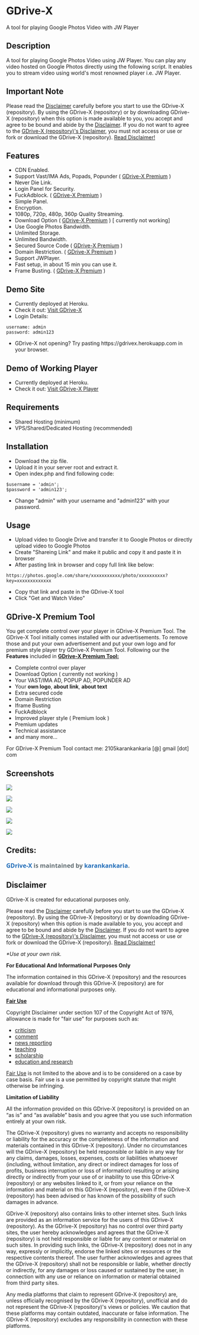 # GDrive-X
A tool for playing Google Photos Video with JW Player

## Description

A tool for playing Google Photos Video using JW Player. You can play any video hosted on Google Photos directly using the following script. It enables you to stream video using world's most renowned player i.e. JW Player.

## Important Note

Please read the <a href='https://github.com/karankankaria/GDrive-X/blob/master/DISCLAIMER.md'>Disclaimer</a> carefully before you start to use the GDrive-X (repository). By using the GDrive-X (repository) or by downloading GDrive-X (repository) when this option is made available to you, you accept and agree to be bound and abide by the <a href='https://github.com/karankankaria/GDrive-X/blob/master/DISCLAIMER.md'>Disclaimer</a>. If you do not want to agree to the <a href='https://github.com/karankankaria/GDrive-X/blob/master/DISCLAIMER.md'>GDrive-X (repository)'s Disclaimer</a>, you must not access or use or fork or download the GDrive-X (repository). <a href='https://github.com/karankankaria/GDrive-X/blob/master/DISCLAIMER.md'>Read Disclaimer!</a>

## Features

<ul>
   <li>CDN Enabled.</li>
   <li>Support Vast/IMA Ads, Popads, Popunder ( <a href='#gdrive-x-premium-tool'>GDrive-X Premium</a> )</li>
   <li>Never Die Link.</li>
   <li>Login Panel for Security.</li>
   <li>FuckAdblock. ( <a href='#gdrive-x-premium-tool'>GDrive-X Premium</a> )</li>
   <li>Simple Panel.</li>
   <li>Encryption.</li>
   <li>1080p, 720p, 480p, 360p Quality Streaming.</li>
   <li>Download Option ( <a href='#gdrive-x-premium-tool'>GDrive-X Premium</a> ) [ currently not working]</li>
   <li>Use Google Photos Bandwidth.</li>
   <li>Unlimited Storage.</li>
   <li>Unlimited Bandwidth.</li>
   <li>Secured Source Code ( <a href='#gdrive-x-premium-tool'>GDrive-X Premium</a> )</li>
   <li>Domain Restriction. ( <a href='#gdrive-x-premium-tool'>GDrive-X Premium</a> )</li>
   <li>Support JWPlayer.</li>
   <li>Fast setup, in about 15 min you can use it.</li>
   <li>Frame Busting. ( <a href='#gdrive-x-premium-tool'>GDrive-X Premium</a> )</li>
</ul>

## Demo Site

<ul>
   <li>Currently deployed at Heroku.</li>
   <li>Check it out: <a href="https://gdrivex.herokuapp.com" target="_blank">Visit GDrive-X</a></li>
   <li>Login Details:</li>
</ul>

   ```
   username: admin
   password: admin123
   ```
<ul>
   <li>GDrive-X not opening? Try pasting https://gdrivex.herokuapp.com in your browser.</li>
</ul>

## Demo of Working Player

<ul>
   <li>Currently deployed at Heroku.</li>
   <li>Check it out: <a href="https://gdrivex.herokuapp.com/embed.php?url=VnBkYnFkQXNvbmRrL0c1aVRkV1BHUXJYSHhqTmxiSkJVeHZBRGU2enhNcVFFOEtwQWZlNkRWVUdPLzlJWXpFZGs2MHpaV3NhcWxKQmRDMVk5OXJVb0pKWUp4ZDdlbzBKMkZZNTBteWdEQ1JFWHFqSEQ0SFBUWGJpMUduaEpZZkxnQkx3YmU2WEIvc0ZzaW4xSVFkUTV2ZDlDK2JqOGZMN2RyVVhZdUFxdFY1eUpIcWZkNXVuN1RwaGdkc2hqYWthZTlXMlNnN2tlNHhvYjBjY0p0Vy9zQUszbXdKMCt3MkVpWi9wWXl4MjdTTnU1cFNFaFNDcUxxajl5eU9QbW9FY3VmMzEwZWJGZ2dTNHpDcjdac09pWVE9PQ==&sub=https://sub.vanlong.stream/subdata/The.Boss.Baby.Back.in.Business.S01E07.WEB.srt&poster=https://image.tmdb.org/t/p/w533_and_h300_bestv2/dGCKSwhsSF3nAmDjm4uSKslRYpF.jpg" target="_blank">Visit GDrive-X Player</a></li>
</ul>

## Requirements

<ul>
   <li>Shared Hosting (minimum)</li>
   <li>VPS/Shared/Dedicated Hosting (recommended)</li>
</ul>

## Installation

<ul>
   <li>Download the zip file.</li>
   <li>Upload it in your server root and extract it.</li>
   <li>Open index.php and find following code:</li>
</ul>

   ```
   $username = 'admin';
   $password = 'admin123';
   ```
   
<ul>
   <li>Change "admin" with your username and "admin123" with your password.</li>
</ul>

## Usage

<ul>
   <li>Upload video to Google Drive and transfer it to Google Photos or directly upload video to Google Photos</li>
   <li>Create "Shareing Link" and make it public and copy it and paste it in browser</li>
   <li>After pasting link in browser and copy full link like below:</li>
</ul>
   
   ```
   https://photos.google.com/share/xxxxxxxxxxx/photo/xxxxxxxxxx?key=xxxxxxxxxxxxx
   ```
   
<ul>
   <li>Copy that link and paste in the GDrive-X tool</li>
   <li>Click "Get and Watch Video"</li>
</ul>


## GDrive-X Premium Tool

You get complete control over your player in GDrive-X Premium Tool. The GDrive-X Tool initially comes installed with our advertisements. To remove those and put your own advertisement and put your own logo and for premium style player try GDrive-X Premium Tool. Following our the <b>Features</b> included in <b><u>GDrive-X Premium Tool:</u></b>

<ul>
   <li>Complete control over player</li>
   <li>Download Option ( currently not working )</li>
   <li>Your VAST/IMA AD, POPUP AD, POPUNDER AD</li>
   <li>Your <b>own logo</b>, <b>about link</b>, <b>about text</b></li>
   <li>Extra secured code</li>
   <li>Domain Restriction</li>
   <li>Iframe Busting</li>
   <li>FuckAdblock</li>
   <li>Improved player style ( Premium look )</li>
   <li>Premium updates</li>
   <li>Technical assistance</li>
   <li>and many more...</li>
</ul>

For GDrive-X Premium Tool contact me: 2105karankankaria [@] gmail [dot] com

## Screenshots

![](https://raw.githubusercontent.com/karankankaria/JWPlayer/master/assets/Screenshot%20(177).png)


![](https://raw.githubusercontent.com/karankankaria/JWPlayer/master/assets/Screenshot%20(199).jpg)


![](https://raw.githubusercontent.com/karankankaria/JWPlayer/master/assets/screencapturegooglephoto.jpg)


![](https://raw.githubusercontent.com/karankankaria/JWPlayer/master/assets/Screenshot%20(180).png)


![](https://raw.githubusercontent.com/karankankaria/JWPlayer/master/assets/Screenshot%20(181).png)


## Credits:

<p><a href="https://github.com/karankankaria/GDrive-X" style="box-sizing: border-box; color: #1e6bb8; font-family: &quot;Open Sans&quot;, &quot;Helvetica Neue&quot;, Helvetica, Arial, sans-serif; font-size: 16px; font-weight: 700; margin-top: 0px; text-decoration-line: none;">GDrive-X</a><span style="color: #606c71; font-family: &quot;Open Sans&quot;, &quot;Helvetica Neue&quot;, Helvetica, Arial, sans-serif; font-size: 16px; font-weight: 700;">&nbsp;is maintained by&nbsp;</span><a href="https://github.com/karankankaria" style="box-sizing: border-box; color: #1e6bb8; font-family: &quot;Open Sans&quot;, &quot;Helvetica Neue&quot;, Helvetica, Arial, sans-serif; font-size: 16px; font-weight: 700; text-decoration-line: none;">karankankaria</a><span style="color: #606c71; font-family: &quot;Open Sans&quot;, &quot;Helvetica Neue&quot;, Helvetica, Arial, sans-serif; font-size: 16px; font-weight: 700;">.</span></p>

## Disclaimer

GDrive-X is created for educational purposes only.

<p>Please read the <a href='https://github.com/karankankaria/GDrive-X/blob/master/DISCLAIMER.md'>Disclaimer</a> carefully before you start to use the GDrive-X (repository). By using the GDrive-X (repository) or by downloading GDrive-X (repository) when this option is made available to you, you accept and agree to be bound and abide by the <a href='https://github.com/karankankaria/GDrive-X/blob/master/DISCLAIMER.md'>Disclaimer</a>. If you do not want to agree to the <a href='https://github.com/karankankaria/GDrive-X/blob/master/DISCLAIMER.md'>GDrive-X (repository)'s Disclaimer</a>, you must not access or use or fork or download the GDrive-X (repository). <a href='https://github.com/karankankaria/GDrive-X/blob/master/DISCLAIMER.md'>Read Disclaimer!</a></p>

<i>*Use at your own risk.</i>

<b>For Educational And Informational Purposes Only</b>
<p>The information contained in this GDrive-X (repository) and the resources available for download through this GDrive-X (repository) are for educational and informational purposes only.</p>

<b><a href='https://en.wikipedia.org/wiki/Fair_use'>Fair Use</a></b>

<p>Copyright Disclaimer under section 107 of the Copyright Act of 1976, allowance is made for "fair use" for purposes such as:</p>

<ul>
   <li><u>criticism</u></li>
   <li><u>comment</u></li>
   <li><u>news reporting</u></li>
   <li><u>teaching</u></li>
   <li><u>scholarship</u></li>
   <li><u>education and research</u></li>
</ul>

<p><a href='https://en.wikipedia.org/wiki/Fair_use'>Fair Use</a> is not limited to the above and is to be considered on a case by case basis. Fair use is a use permitted by copyright statute that might otherwise be infringing.</p>

<b>Limitation of Liability</b>

<p>All the information provided on this GDrive-X (repository) is provided on an “as is” and “as available” basis and you agree that you use such information entirely at your own risk.</p>
<p>The GDrive-X (repository) gives no warranty and accepts no responsibility or liability for the accuracy or the completeness of the information and materials contained in this GDrive-X (repository). Under no circumstances will the GDrive-X (repository) be held responsible or liable in any way for any claims, damages, losses, expenses, costs or liabilities whatsoever (including, without limitation, any direct or indirect damages for loss of profits, business interruption or loss of information) resulting or arising directly or indirectly from your use of or inability to use this GDrive-X (repository) or any websites linked to it, or from your reliance on the information and material on this GDrive-X (repository), even if the GDrive-X (repository) has been advised or has known of the possibility of such damages in advance.</p>
<p>GDrive-X (repository) also contains links to other internet sites. Such links are provided as an information service for the users of this GDrive-X (repository). As the GDrive-X (repository) has no control over third party sites, the user hereby acknowledges and agrees that the GDrive-X (repository) is not held responsible or liable for any content or material on such sites. In providing such links, the GDrive-X (repository) does not in any way, expressly or implicitly, endorse the linked sites or resources or the respective contents thereof. The user further acknowledges and agrees that the GDrive-X (repository) shall not be responsible or liable, whether directly or indirectly, for any damages or loss caused or sustained by the user, in connection with any use or reliance on information or material obtained from third party sites.</p>
<p>Any media platforms that claim to represent GDrive-X (repository) are, unless officially recognised by the GDrive-X (repository), unofficial and do not represent the GDrive-X (repository)'s views or policies. We caution that these platforms may contain outdated, inaccurate or false information. The GDrive-X (repository) excludes any responsibility in connection with these platforms.</p>
